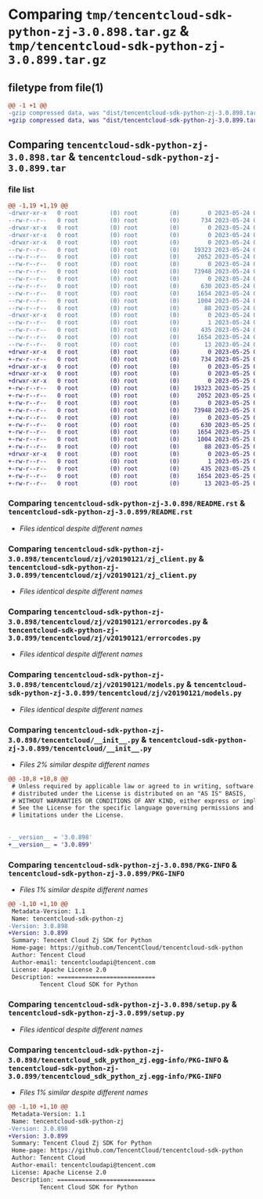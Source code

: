 # Comparing `tmp/tencentcloud-sdk-python-zj-3.0.898.tar.gz` & `tmp/tencentcloud-sdk-python-zj-3.0.899.tar.gz`

## filetype from file(1)

```diff
@@ -1 +1 @@
-gzip compressed data, was "dist/tencentcloud-sdk-python-zj-3.0.898.tar", last modified: Wed May 24 02:12:51 2023, max compression
+gzip compressed data, was "dist/tencentcloud-sdk-python-zj-3.0.899.tar", last modified: Thu May 25 00:42:15 2023, max compression
```

## Comparing `tencentcloud-sdk-python-zj-3.0.898.tar` & `tencentcloud-sdk-python-zj-3.0.899.tar`

### file list

```diff
@@ -1,19 +1,19 @@
-drwxr-xr-x   0 root         (0) root         (0)        0 2023-05-24 02:12:51.000000 tencentcloud-sdk-python-zj-3.0.898/
--rw-r--r--   0 root         (0) root         (0)      734 2023-05-24 02:12:51.000000 tencentcloud-sdk-python-zj-3.0.898/README.rst
-drwxr-xr-x   0 root         (0) root         (0)        0 2023-05-24 02:12:51.000000 tencentcloud-sdk-python-zj-3.0.898/tencentcloud/
-drwxr-xr-x   0 root         (0) root         (0)        0 2023-05-24 02:12:51.000000 tencentcloud-sdk-python-zj-3.0.898/tencentcloud/zj/
-drwxr-xr-x   0 root         (0) root         (0)        0 2023-05-24 02:12:51.000000 tencentcloud-sdk-python-zj-3.0.898/tencentcloud/zj/v20190121/
--rw-r--r--   0 root         (0) root         (0)    19323 2023-05-24 02:12:51.000000 tencentcloud-sdk-python-zj-3.0.898/tencentcloud/zj/v20190121/zj_client.py
--rw-r--r--   0 root         (0) root         (0)     2052 2023-05-24 02:12:51.000000 tencentcloud-sdk-python-zj-3.0.898/tencentcloud/zj/v20190121/errorcodes.py
--rw-r--r--   0 root         (0) root         (0)        0 2023-05-24 02:12:51.000000 tencentcloud-sdk-python-zj-3.0.898/tencentcloud/zj/v20190121/__init__.py
--rw-r--r--   0 root         (0) root         (0)    73948 2023-05-24 02:12:51.000000 tencentcloud-sdk-python-zj-3.0.898/tencentcloud/zj/v20190121/models.py
--rw-r--r--   0 root         (0) root         (0)        0 2023-05-24 02:12:51.000000 tencentcloud-sdk-python-zj-3.0.898/tencentcloud/zj/__init__.py
--rw-r--r--   0 root         (0) root         (0)      630 2023-05-24 02:12:51.000000 tencentcloud-sdk-python-zj-3.0.898/tencentcloud/__init__.py
--rw-r--r--   0 root         (0) root         (0)     1654 2023-05-24 02:12:51.000000 tencentcloud-sdk-python-zj-3.0.898/PKG-INFO
--rw-r--r--   0 root         (0) root         (0)     1004 2023-05-24 02:12:51.000000 tencentcloud-sdk-python-zj-3.0.898/setup.py
--rw-r--r--   0 root         (0) root         (0)       88 2023-05-24 02:12:51.000000 tencentcloud-sdk-python-zj-3.0.898/setup.cfg
-drwxr-xr-x   0 root         (0) root         (0)        0 2023-05-24 02:12:51.000000 tencentcloud-sdk-python-zj-3.0.898/tencentcloud_sdk_python_zj.egg-info/
--rw-r--r--   0 root         (0) root         (0)        1 2023-05-24 02:12:51.000000 tencentcloud-sdk-python-zj-3.0.898/tencentcloud_sdk_python_zj.egg-info/dependency_links.txt
--rw-r--r--   0 root         (0) root         (0)      435 2023-05-24 02:12:51.000000 tencentcloud-sdk-python-zj-3.0.898/tencentcloud_sdk_python_zj.egg-info/SOURCES.txt
--rw-r--r--   0 root         (0) root         (0)     1654 2023-05-24 02:12:51.000000 tencentcloud-sdk-python-zj-3.0.898/tencentcloud_sdk_python_zj.egg-info/PKG-INFO
--rw-r--r--   0 root         (0) root         (0)       13 2023-05-24 02:12:51.000000 tencentcloud-sdk-python-zj-3.0.898/tencentcloud_sdk_python_zj.egg-info/top_level.txt
+drwxr-xr-x   0 root         (0) root         (0)        0 2023-05-25 00:42:15.000000 tencentcloud-sdk-python-zj-3.0.899/
+-rw-r--r--   0 root         (0) root         (0)      734 2023-05-25 00:42:15.000000 tencentcloud-sdk-python-zj-3.0.899/README.rst
+drwxr-xr-x   0 root         (0) root         (0)        0 2023-05-25 00:42:15.000000 tencentcloud-sdk-python-zj-3.0.899/tencentcloud/
+drwxr-xr-x   0 root         (0) root         (0)        0 2023-05-25 00:42:15.000000 tencentcloud-sdk-python-zj-3.0.899/tencentcloud/zj/
+drwxr-xr-x   0 root         (0) root         (0)        0 2023-05-25 00:42:15.000000 tencentcloud-sdk-python-zj-3.0.899/tencentcloud/zj/v20190121/
+-rw-r--r--   0 root         (0) root         (0)    19323 2023-05-25 00:42:15.000000 tencentcloud-sdk-python-zj-3.0.899/tencentcloud/zj/v20190121/zj_client.py
+-rw-r--r--   0 root         (0) root         (0)     2052 2023-05-25 00:42:15.000000 tencentcloud-sdk-python-zj-3.0.899/tencentcloud/zj/v20190121/errorcodes.py
+-rw-r--r--   0 root         (0) root         (0)        0 2023-05-25 00:42:15.000000 tencentcloud-sdk-python-zj-3.0.899/tencentcloud/zj/v20190121/__init__.py
+-rw-r--r--   0 root         (0) root         (0)    73948 2023-05-25 00:42:15.000000 tencentcloud-sdk-python-zj-3.0.899/tencentcloud/zj/v20190121/models.py
+-rw-r--r--   0 root         (0) root         (0)        0 2023-05-25 00:42:15.000000 tencentcloud-sdk-python-zj-3.0.899/tencentcloud/zj/__init__.py
+-rw-r--r--   0 root         (0) root         (0)      630 2023-05-25 00:42:15.000000 tencentcloud-sdk-python-zj-3.0.899/tencentcloud/__init__.py
+-rw-r--r--   0 root         (0) root         (0)     1654 2023-05-25 00:42:15.000000 tencentcloud-sdk-python-zj-3.0.899/PKG-INFO
+-rw-r--r--   0 root         (0) root         (0)     1004 2023-05-25 00:42:15.000000 tencentcloud-sdk-python-zj-3.0.899/setup.py
+-rw-r--r--   0 root         (0) root         (0)       88 2023-05-25 00:42:15.000000 tencentcloud-sdk-python-zj-3.0.899/setup.cfg
+drwxr-xr-x   0 root         (0) root         (0)        0 2023-05-25 00:42:15.000000 tencentcloud-sdk-python-zj-3.0.899/tencentcloud_sdk_python_zj.egg-info/
+-rw-r--r--   0 root         (0) root         (0)        1 2023-05-25 00:42:15.000000 tencentcloud-sdk-python-zj-3.0.899/tencentcloud_sdk_python_zj.egg-info/dependency_links.txt
+-rw-r--r--   0 root         (0) root         (0)      435 2023-05-25 00:42:15.000000 tencentcloud-sdk-python-zj-3.0.899/tencentcloud_sdk_python_zj.egg-info/SOURCES.txt
+-rw-r--r--   0 root         (0) root         (0)     1654 2023-05-25 00:42:15.000000 tencentcloud-sdk-python-zj-3.0.899/tencentcloud_sdk_python_zj.egg-info/PKG-INFO
+-rw-r--r--   0 root         (0) root         (0)       13 2023-05-25 00:42:15.000000 tencentcloud-sdk-python-zj-3.0.899/tencentcloud_sdk_python_zj.egg-info/top_level.txt
```

### Comparing `tencentcloud-sdk-python-zj-3.0.898/README.rst` & `tencentcloud-sdk-python-zj-3.0.899/README.rst`

 * *Files identical despite different names*

### Comparing `tencentcloud-sdk-python-zj-3.0.898/tencentcloud/zj/v20190121/zj_client.py` & `tencentcloud-sdk-python-zj-3.0.899/tencentcloud/zj/v20190121/zj_client.py`

 * *Files identical despite different names*

### Comparing `tencentcloud-sdk-python-zj-3.0.898/tencentcloud/zj/v20190121/errorcodes.py` & `tencentcloud-sdk-python-zj-3.0.899/tencentcloud/zj/v20190121/errorcodes.py`

 * *Files identical despite different names*

### Comparing `tencentcloud-sdk-python-zj-3.0.898/tencentcloud/zj/v20190121/models.py` & `tencentcloud-sdk-python-zj-3.0.899/tencentcloud/zj/v20190121/models.py`

 * *Files identical despite different names*

### Comparing `tencentcloud-sdk-python-zj-3.0.898/tencentcloud/__init__.py` & `tencentcloud-sdk-python-zj-3.0.899/tencentcloud/__init__.py`

 * *Files 2% similar despite different names*

```diff
@@ -10,8 +10,8 @@
 # Unless required by applicable law or agreed to in writing, software
 # distributed under the License is distributed on an "AS IS" BASIS,
 # WITHOUT WARRANTIES OR CONDITIONS OF ANY KIND, either express or implied.
 # See the License for the specific language governing permissions and
 # limitations under the License.
 
 
-__version__ = '3.0.898'
+__version__ = '3.0.899'
```

### Comparing `tencentcloud-sdk-python-zj-3.0.898/PKG-INFO` & `tencentcloud-sdk-python-zj-3.0.899/PKG-INFO`

 * *Files 1% similar despite different names*

```diff
@@ -1,10 +1,10 @@
 Metadata-Version: 1.1
 Name: tencentcloud-sdk-python-zj
-Version: 3.0.898
+Version: 3.0.899
 Summary: Tencent Cloud Zj SDK for Python
 Home-page: https://github.com/TencentCloud/tencentcloud-sdk-python
 Author: Tencent Cloud
 Author-email: tencentcloudapi@tencent.com
 License: Apache License 2.0
 Description: ============================
         Tencent Cloud SDK for Python
```

### Comparing `tencentcloud-sdk-python-zj-3.0.898/setup.py` & `tencentcloud-sdk-python-zj-3.0.899/setup.py`

 * *Files identical despite different names*

### Comparing `tencentcloud-sdk-python-zj-3.0.898/tencentcloud_sdk_python_zj.egg-info/PKG-INFO` & `tencentcloud-sdk-python-zj-3.0.899/tencentcloud_sdk_python_zj.egg-info/PKG-INFO`

 * *Files 1% similar despite different names*

```diff
@@ -1,10 +1,10 @@
 Metadata-Version: 1.1
 Name: tencentcloud-sdk-python-zj
-Version: 3.0.898
+Version: 3.0.899
 Summary: Tencent Cloud Zj SDK for Python
 Home-page: https://github.com/TencentCloud/tencentcloud-sdk-python
 Author: Tencent Cloud
 Author-email: tencentcloudapi@tencent.com
 License: Apache License 2.0
 Description: ============================
         Tencent Cloud SDK for Python
```

